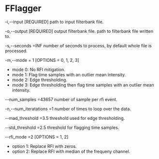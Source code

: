 # FFlagger


-i,--input <string> [REQUIRED] path to input filterbank file.
                              
-o,--output <string> [REQUIRED] output filterbank file.
                              path to filterbank file written to.

-s,--seconds <float>=INF number of seconds to process, by default whole file is processed.

-m,--mode <int> = 1  [OPTIONS = 0, 1, 2, 3] 
  * mode 0: No RFI mitigation.
  * mode 1: Flag time samples with an outlier mean intensity.
  * mode 2: Edge thresholding.
  * mode 3: Edge thresholding then flag time samples with an outlier mean intensity.
  
--num_samples <int>=43657 number of sample per rfi event.

-n,--num_iteratations <int>=1 number of times to loop over the data.

--mad_threshold <float>=3.5 threshold used for edge thresholding.

--std_threshold <float>=2.5 threshold for flagging time samples.

--rfi_mode <int>=2 [OPTIONS = 1, 2] 
  * option 1: Replace RFI with zeros.
  * option 2: Replace RFI with median of the frequeny channel.
